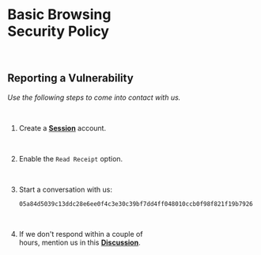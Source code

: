 

# Basic Browsing <br> Security Policy

<br>

## Reporting a Vulnerability

*Use the following steps to come into contact with us.*

<br>

1.  Create a **[Session]** account.

    <br>

2.  Enable the `Read Receipt` option.

    <br>

3.  Start a conversation with us:

    ```
    05a84d5039c13ddc28e6ee0f4c3e30c39bf7dd4ff048010ccb0f98f821f19b7926
    ```
    
    <br>
    
4.  If we don't respond within a couple of <br>
    hours, mention us in this **[Discussion]**.

<br>


<!----------------------------------------------------------------------------->

[Discussion]: https://github.com/BasicBrowsing/Security/discussions/1
[Session]: https://getsession.org/
